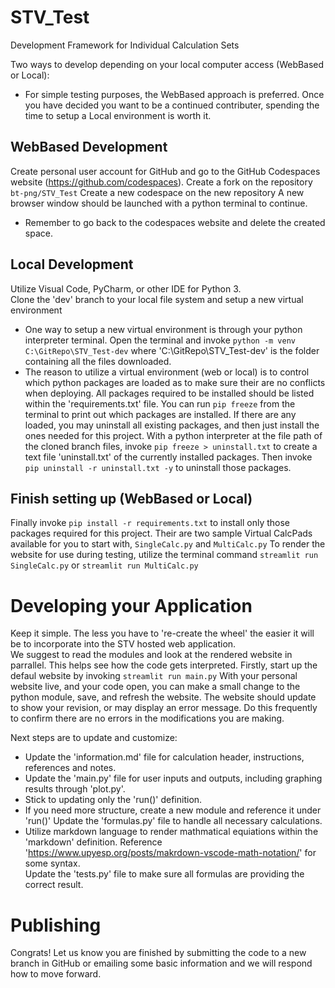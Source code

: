 # STV_Test
Development Framework for Individual Calculation Sets

Two ways to develop depending on your local computer access (WebBased or Local):
* For simple testing purposes, the WebBased approach is preferred. Once you have decided you want to be a continued contributer, spending the time to setup a Local environment is worth it.

## WebBased Development
Create personal user account for GitHub and go to the GitHub Codespaces website (https://github.com/codespaces).
Create a fork on the repository ```bt-png/STV_Test```
Create a new codespace on the new repository
A new browser window should be launched with a python terminal to continue.
* Remember to go back to the codespaces website and delete the created space.

## Local Development
Utilize Visual Code, PyCharm, or other IDE for Python 3.  
Clone the 'dev' branch to your local file system and setup a new virtual environment  
* One way to setup a new virtual environment is through your python interpreter terminal. Open the terminal and invoke ```python -m venv C:\GitRepo\STV_Test-dev``` where
'C:\GitRepo\STV_Test-dev' is the folder containing all the files downloaded.
* The reason to utilize a virtual environment (web or local) is to control which python packages are loaded as to make sure their are no conflicts when deploying. All packages required
to be installed should be listed within the 'requirements.txt' file.
You can run ```pip freeze``` from the terminal to print out which packages are installed. If there are any loaded, you may uninstall all existing packages, and then just install the ones needed for this project. With a python interpreter at the file path of the cloned branch files, invoke ```pip freeze > uninstall.txt``` to create a text file 'uninstall.txt' of the currently installed packages. Then invoke ```pip uninstall -r uninstall.txt -y``` to uninstall those packages.

## Finish setting up (WebBased or Local)
Finally invoke ```pip install -r requirements.txt``` to install only those packages required for this project. 
Their are two sample Virtual CalcPads available for you to start with, ```SingleCalc.py``` and ```MultiCalc.py```
To render the website for use during testing, utilize the terminal command ```streamlit run SingleCalc.py```  or ```streamlit run MultiCalc.py```  
 
# Developing your Application
Keep it simple. The less you have to 're-create the wheel' the easier it will be to incorporate into the STV hosted web application.  
We suggest to read the modules and look at the rendered website in parrallel. This helps see how the code gets interpreted. Firstly, start up the defaul website by invoking ```streamlit run main.py```
With your personal website live, and your code open, you can make a small change to the python module, save, and refresh the website. The website should update to show your revision, or may display an error
message. Do this frequently to confirm there are no errors in the modifications you are making.  

Next steps are to update and customize:
* Update the 'information.md' file for calculation header, instructions, references and notes.  
* Update the 'main.py' file for user inputs and outputs, including graphing results through 'plot.py'.  
* Stick to updating only the 'run()' definition.
* If you need more structure, create a new module and reference it under 'run()'
Update the 'formulas.py' file to handle all necessary calculations.
* Utilize markdown language to render mathmatical equiations within the 'markdown' definition. Reference 'https://www.upyesp.org/posts/makrdown-vscode-math-notation/' for some syntax.  
Update the 'tests.py' file to make sure all formulas are providing the correct result.  

# Publishing
Congrats!
Let us know you are finished by submitting the code to a new branch in GitHub or emailing some basic information and we will respond how to move forward.
